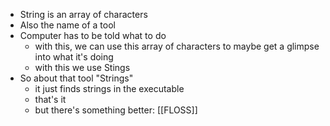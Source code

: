 - String is an array of characters
- Also the name of a tool
- Computer has to be told what to do
	- with this, we can use this array of characters to maybe get a glimpse into what it's doing
	- with this we use Stings
- So about that tool "Strings"
	- it just finds strings in the executable
	- that's it
	- but there's something better: [[FLOSS]]